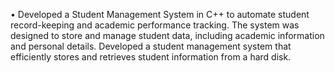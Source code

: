 •	Developed a Student Management System in C++ to automate student record-keeping and academic performance tracking. 
	The system was designed to store and manage student data, including academic information and personal details. 
	Developed a student management system that efficiently stores and retrieves student information from a hard disk.
